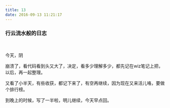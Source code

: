 ```yaml
---
title: 13
date: 2016-09-13 11:21:17
---
```


### 行云流水般的日志

<br>

今天，阴


崩溃了，看代码看到头又大了，决定，看多少理解多少，都先记在wiz笔记上把，以后，再一起整理。

又看了小半天，有些收获，都记下来了，有空再继续，因为现在又来活儿咯，要做个排行榜。

到晚上的时候，写了一半啦，明儿继续，今天早点回。